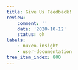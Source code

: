 ```yaml
---
title: Give Us Feedback!
review:
    comment: ''
    date: '2020-10-12'
    status: ok
labels:
    - nuxeo-insight
    - user-documentation
tree_item_index: 800
---
```


<iframe style="overflow:hidden;height:calc(100vh - 224px);width:100%" height="90vh" width="100%" frameBorder="0" outline="none"  sfrc="https://roadmap.prodpad.com/c6b16c98-01ad-11eb-a784-0288f735e5b9"
srcdoc='<div data-pp-cfpw-widget="3404c322-0338-11eb-b9fa-06df22ffaf6f" data-env="prod" data-static="false"></div><script async="true" type="text/javascript">(function(d,id){var js,h = d.getElementsByTagName("head")[0];if (d.getElementById(id)) return;js=d.createElement("script"); js.id = id;js.src="https://widget.prodpad.com/customer_feedback_portal_app/portal_widget/sdk.js";h.appendChild(js);}(document,"prodpad-cfpwjs"));</script>'  >
</iframe>
